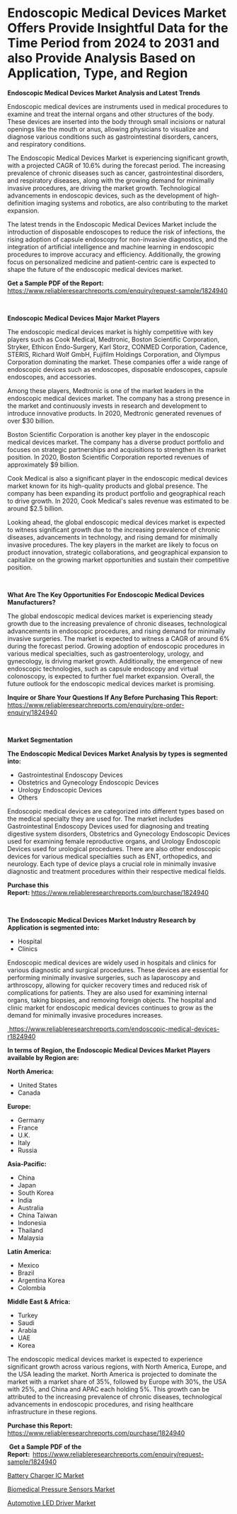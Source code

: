 <p><h1>Endoscopic Medical Devices Market Offers Provide Insightful Data for the Time Period from 2024 to 2031 and also Provide Analysis Based on Application, Type, and Region</h1></p><p><strong>Endoscopic Medical Devices Market Analysis and Latest Trends</strong></p>
<p><p>Endoscopic medical devices are instruments used in medical procedures to examine and treat the internal organs and other structures of the body. These devices are inserted into the body through small incisions or natural openings like the mouth or anus, allowing physicians to visualize and diagnose various conditions such as gastrointestinal disorders, cancers, and respiratory conditions.</p><p>The Endoscopic Medical Devices Market is experiencing significant growth, with a projected CAGR of 10.6% during the forecast period. The increasing prevalence of chronic diseases such as cancer, gastrointestinal disorders, and respiratory diseases, along with the growing demand for minimally invasive procedures, are driving the market growth. Technological advancements in endoscopic devices, such as the development of high-definition imaging systems and robotics, are also contributing to the market expansion.</p><p>The latest trends in the Endoscopic Medical Devices Market include the introduction of disposable endoscopes to reduce the risk of infections, the rising adoption of capsule endoscopy for non-invasive diagnostics, and the integration of artificial intelligence and machine learning in endoscopic procedures to improve accuracy and efficiency. Additionally, the growing focus on personalized medicine and patient-centric care is expected to shape the future of the endoscopic medical devices market.</p></p>
<p><strong>Get a Sample PDF of the Report:&nbsp;</strong> <a href="https://www.reliableresearchreports.com/enquiry/request-sample/1824940">https://www.reliableresearchreports.com/enquiry/request-sample/1824940</a></p>
<p>&nbsp;</p>
<p><strong>Endoscopic Medical Devices Major Market Players</strong></p>
<p><p>The endoscopic medical devices market is highly competitive with key players such as Cook Medical, Medtronic, Boston Scientific Corporation, Stryker, Ethicon Endo-Surgery, Karl Storz, CONMED Corporation, Cadence, STERIS, Richard Wolf GmbH, Fujifilm Holdings Corporation, and Olympus Corporation dominating the market. These companies offer a wide range of endoscopic devices such as endoscopes, disposable endoscopes, capsule endoscopes, and accessories.</p><p>Among these players, Medtronic is one of the market leaders in the endoscopic medical devices market. The company has a strong presence in the market and continuously invests in research and development to introduce innovative products. In 2020, Medtronic generated revenues of over $30 billion.</p><p>Boston Scientific Corporation is another key player in the endoscopic medical devices market. The company has a diverse product portfolio and focuses on strategic partnerships and acquisitions to strengthen its market position. In 2020, Boston Scientific Corporation reported revenues of approximately $9 billion.</p><p>Cook Medical is also a significant player in the endoscopic medical devices market known for its high-quality products and global presence. The company has been expanding its product portfolio and geographical reach to drive growth. In 2020, Cook Medical's sales revenue was estimated to be around $2.5 billion.</p><p>Looking ahead, the global endoscopic medical devices market is expected to witness significant growth due to the increasing prevalence of chronic diseases, advancements in technology, and rising demand for minimally invasive procedures. The key players in the market are likely to focus on product innovation, strategic collaborations, and geographical expansion to capitalize on the growing market opportunities and sustain their competitive position.</p></p>
<p>&nbsp;</p>
<p><strong>What Are The Key Opportunities For Endoscopic Medical Devices Manufacturers?</strong></p>
<p><p>The global endoscopic medical devices market is experiencing steady growth due to the increasing prevalence of chronic diseases, technological advancements in endoscopic procedures, and rising demand for minimally invasive surgeries. The market is expected to witness a CAGR of around 6% during the forecast period. Growing adoption of endoscopic procedures in various medical specialties, such as gastroenterology, urology, and gynecology, is driving market growth. Additionally, the emergence of new endoscopic technologies, such as capsule endoscopy and virtual colonoscopy, is expected to further fuel market expansion. Overall, the future outlook for the endoscopic medical devices market is promising.</p></p>
<p><strong>Inquire or Share Your Questions If Any Before Purchasing This Report:</strong> <a href="https://www.reliableresearchreports.com/enquiry/pre-order-enquiry/1824940">https://www.reliableresearchreports.com/enquiry/pre-order-enquiry/1824940</a></p>
<p>&nbsp;</p>
<p><strong>Market Segmentation</strong></p>
<p><strong>The Endoscopic Medical Devices Market Analysis by types is segmented into:</strong></p>
<p><ul><li>Gastrointestinal Endoscopy Devices</li><li>Obstetrics and Gynecology Endoscopic Devices</li><li>Urology Endoscopic Devices</li><li>Others</li></ul></p>
<p><p>Endoscopic medical devices are categorized into different types based on the medical specialty they are used for. The market includes Gastrointestinal Endoscopy Devices used for diagnosing and treating digestive system disorders, Obstetrics and Gynecology Endoscopic Devices used for examining female reproductive organs, and Urology Endoscopic Devices used for urological procedures. There are also other endoscopic devices for various medical specialties such as ENT, orthopedics, and neurology. Each type of device plays a crucial role in minimally invasive diagnostic and treatment procedures within their respective medical fields.</p></p>
<p><strong>Purchase this Report:&nbsp;</strong><a href="https://www.reliableresearchreports.com/purchase/1824940">https://www.reliableresearchreports.com/purchase/1824940</a></p>
<p>&nbsp;</p>
<p><strong>The Endoscopic Medical Devices Market Industry Research by Application is segmented into:</strong></p>
<p><ul><li>Hospital</li><li>Clinics</li></ul></p>
<p><p>Endoscopic medical devices are widely used in hospitals and clinics for various diagnostic and surgical procedures. These devices are essential for performing minimally invasive surgeries, such as laparoscopy and arthroscopy, allowing for quicker recovery times and reduced risk of complications for patients. They are also used for examining internal organs, taking biopsies, and removing foreign objects. The hospital and clinic market for endoscopic medical devices continues to grow as the demand for minimally invasive procedures increases.</p></p>
<p><a href="https://www.reliableresearchreports.com/endoscopic-medical-devices-r1824940">&nbsp;https://www.reliableresearchreports.com/endoscopic-medical-devices-r1824940</a></p>
<p><strong>In terms of Region, the Endoscopic Medical Devices Market Players available by Region are:</strong></p>
<p>
    <p> <strong> North America: </strong>
        <ul>
            <li>United States</li>
            <li>Canada</li>
        </ul>
        </p> 
    <p> <strong> Europe: </strong>
        <ul>
            <li>Germany</li>
            <li>France</li>
            <li>U.K.</li>
            <li>Italy</li>
            <li>Russia</li>
        </ul>
        </p> 
    <p> <strong> Asia-Pacific: </strong>
        <ul>
            <li>China</li>
            <li>Japan</li>
            <li>South Korea</li>
            <li>India</li>
            <li>Australia</li>
            <li>China Taiwan</li>
            <li>Indonesia</li>
            <li>Thailand</li>
            <li>Malaysia</li>
        </ul>
        </p> 
    <p> <strong> Latin America: </strong>
        <ul>
            <li>Mexico</li>
            <li>Brazil</li>
            <li>Argentina Korea</li>
            <li>Colombia</li>
        </ul>
        </p> 
    <p> <strong> Middle East & Africa: </strong>
        <ul>
            <li>Turkey</li>
            <li>Saudi</li>
            <li>Arabia</li>
            <li>UAE</li>
            <li>Korea</li>
        </ul>
    </p>
    </p>
<p><p>The endoscopic medical devices market is expected to experience significant growth across various regions, with North America, Europe, and the USA leading the market. North America is projected to dominate the market with a market share of 35%, followed by Europe with 30%, the USA with 25%, and China and APAC each holding 5%. This growth can be attributed to the increasing prevalence of chronic diseases, technological advancements in endoscopic procedures, and rising healthcare infrastructure in these regions.</p></p>
<p><strong>Purchase this Report: </strong><a href="https://www.reliableresearchreports.com/purchase/1824940">https://www.reliableresearchreports.com/purchase/1824940</a></p>
<p>&nbsp;<strong>Get a Sample PDF of the Report:&nbsp;&nbsp;</strong><a href="https://www.reliableresearchreports.com/enquiry/request-sample/1824940">https://www.reliableresearchreports.com/enquiry/request-sample/1824940</a></p>
<p><strong></strong></p>
<p><p><a href="https://www.linkedin.com/pulse/battery-charger-ic-market-competitive-analysis-trends-forecast-vdtqf?trackingId=LeEaoA0LHl%2FlrxRfKRpZlw%3D%3D">Battery Charger IC Market</a></p><p><a href="https://www.linkedin.com/pulse/biomedical-pressure-sensors-market-outlook-industry-overview-xvhbf?trackingId=bRr4vYOmw2oWs3ds8eibBw%3D%3D">Biomedical Pressure Sensors Market</a></p><p><a href="https://www.linkedin.com/pulse/automotive-led-driver-market-comprehensive-assessment-type-wzq6f?trackingId=rDBuZ3gmm7KGXo1lHlZPzA%3D%3D">Automotive LED Driver Market</a></p></p>